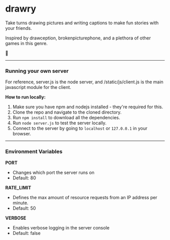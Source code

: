 # drawry

Take turns drawing pictures and writing captions to make fun stories with your friends.

Inspired by drawception, brokenpicturephone, and a plethora of other games in this genre.

:art:

---

### Running your own server
For reference, server.js is the node server, and /static/js/client.js is the main javascript module for the client.

**How to run locally:**
1. Make sure you have npm and nodejs installed - they're required for this.
2. Clone the repo and navigate to the cloned directory.
3. Run `npm install` to download all the dependencies.
4. Run `node server.js` to test the server locally.
5. Connect to the server by going to `localhost` or `127.0.0.1` in your browser.

---

### Environment Variables

**PORT**
- Changes which port the server runs on
- Default: 80

**RATE_LIMIT**
- Defines the max amount of resource requests from an IP address per minute.
- Default: 50

**VERBOSE**
- Enables verbose logging in the server console
- Default: false
